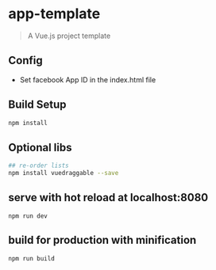# app-template

> A Vue.js project template

## Config

* Set facebook App ID in the index.html file

## Build Setup
``` bash
npm install
```

## Optional libs
``` bash
## re-order lists
npm install vuedraggable --save
```

## serve with hot reload at localhost:8080
```
npm run dev
```

## build for production with minification
```
npm run build
```